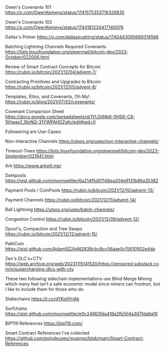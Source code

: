 Owen's Covenants 101
https://x.com/OwenKemeys/status/1741575353716326835

Owen's Covenants 102
https://x.com/OwenKemeys/status/1744181234417140076

Dallas's Primer
https://x.com/dallasirushing/status/1740443095689318566

Batching Lightning Channels Required Covenants
https://lists.linuxfoundation.org/pipermail/bitcoin-dev/2023-October/022006.html

Review of Smart Contract Concepts for Bitcoin
https://rubin.io/bitcoin/2021/12/04/advent-7/

Contracting Primitives and Upgrades to Bitcoin
https://rubin.io/bitcoin/2021/12/05/advent-8/

Templates, Eltoo, and Covenants, Oh My!
https://rubin.io/blog/2021/07/02/covenants/

Covenant Comparison Sheet
https://docs.google.com/spreadsheets/d/1YL5ttNb6-SHS6-C8-1tHwao1_19zNQ-31YWPAHDZgfo/edit#gid=0

Followering are Use-Cases:

Non-Interactive Channels
https://utxos.org/uses/non-interactive-channels/

Timeout-Trees
https://lists.linuxfoundation.org/pipermail/bitcoin-dev/2023-September/021941.html

Ark
https://www.arkpill.me/

Darkpools
https://gist.github.com/moonsettler/6a214f5d01148ea204e9131b86a35382

Payment Pools / CoinPools
https://rubin.io/bitcoin/2021/12/10/advent-13/

Payment Channels
https://rubin.io/bitcoin/2021/12/11/advent-14/

Ball Lightning
https://utxos.org/uses/batch-channels/

Congestion Control
https://rubin.io/bitcoin/2021/12/09/advent-12/

Dpool's, Compaction and Tree Swaps
https://rubin.io/bitcoin/2021/12/12/advent-15/

PathCoin
https://gist.github.com/AdamISZ/b462838cbc8cc06aae0c15610502e4da

Zen's DLC's+CTV
https://web.archive.org/web/20231115141520/https://zensored.substack.com/p/supercharging-dlcs-with-ctv

These two following sidechain implementations use Blind Merge Mining which many feel isn't a safe economic model since miners can frontrun, but I like to include them for those who do.

Stakechains
https://t.co/dYKohYriAk

Surfchains
https://gist.github.com/moonsettler/e0c24863fda418a2fb504a307fda8a19

BIP119 References
https://bip119.com/

Smart Contract References I've collected
https://github.com/polydeuxes/musings/blob/main/Smart-Contract-References
